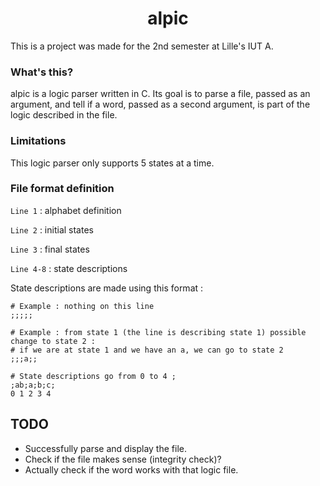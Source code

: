 # <center>alpic</center>

This is a project was made for the 2nd semester at Lille's IUT A.

### What's this?

alpic is a logic parser written in C. Its goal is to parse a file, passed as an argument, and tell if a word, passed as a second argument, is part of the logic described in the file.

### Limitations

This logic parser only supports 5 states at a time.

### File format definition

`Line 1` : alphabet definition

`Line 2` : initial states

`Line 3` : final states

`Line 4-8` : state descriptions

State descriptions are made using this format :
```
# Example : nothing on this line
;;;;;

# Example : from state 1 (the line is describing state 1) possible change to state 2 :
# if we are at state 1 and we have an a, we can go to state 2
;;;a;;

# State descriptions go from 0 to 4 ;
;ab;a;b;c;
0 1 2 3 4 
```

## TODO

- Successfully parse and display the file.
- Check if the file makes sense (integrity check)?
- Actually check if the word works with that logic file.